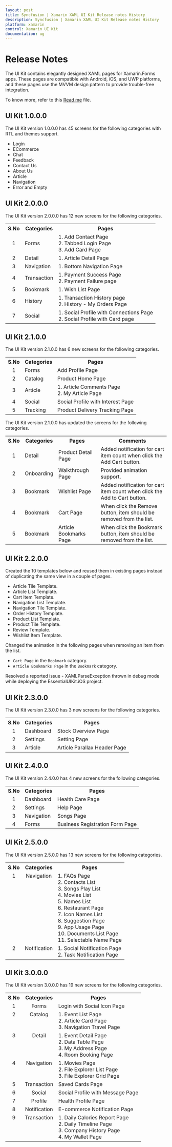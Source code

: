 ```yaml
---
layout: post
title: Syncfusion | Xamarin XAML UI Kit Release notes History
description: Syncfusion | Xamarin XAML UI Kit Release notes History
platform: xamarin
control: Xamarin UI Kit
documentation: ug
---
```


# Release Notes

The UI Kit contains elegantly designed XAML pages for Xamarin.Forms apps. These pages are compatible with Android, iOS, and UWP platforms, and these pages use the MVVM design pattern to provide trouble-free integration.

To know more, refer to this [Read me](https://github.com/syncfusion/essential-ui-kit-for-xamarin.forms/blob/master/README.md) file. 

## UI Kit 1.0.0.0

The UI Kit version 1.0.0.0 has 45 screens for the following categories with RTL and themes support.

* Login
* ECommerce
* Chat
* Feedback
* Contact Us
* About Us
* Article
* Navigation
* Error and Empty

## UI Kit 2.0.0.0

The UI Kit version 2.0.0.0 has 12 new screens for the following categories.

<table>
<tr>
<th align="center">S.No</th>
<th align="center">Categories</th>
<th align="center">Pages</th>
</tr>
<tr>
<td align="center">
1
</td>
<td>
Forms
</td>
<td>
1. Add Contact Page<br/>
2. Tabbed Login Page<br/>
3. Add Card Page<br/>
</td>
</tr>
<tr>
<td align="center">
2
</td>
<td>
Detail
</td>
<td>
1. Article Detail Page<br/>
</td>
</tr>
<tr>
<td align="center">
3
</td>
<td>
Navigation
</td>
<td>
1. Bottom Navigation Page<br/>
</td>
</tr>
<tr>
<td align="center">
4
</td>
<td>
Transaction
</td>
<td>
1. Payment Success Page<br/>
2. Payment Failure page<br/>
</td>
</tr>
<tr>
<td align="center">
5
</td>
<td>
Bookmark
</td>
<td>
1. Wish List Page<br/>
</td>
</tr>
<tr>
<td align="center">
6
</td>
<td>
History
</td>
<td>
1. Transaction History page<br/>
2. History - My Orders Page<br/>
</td>
</tr>
<tr>
<td align="center">
7
</td>
<td>
Social
</td>
<td>
1. Social Profile with Connections Page<br/>
2. Social Profile with Card page<br/>
</td>
</tr>
</table>

## UI Kit 2.1.0.0

The UI Kit version 2.1.0.0 has 6 new screens for the following categories.

<table>
<tr>
<th align="center">S.No</th>
<th align="center">Categories</th>
<th align="center">Pages</th>
</tr>
<tr>
<td align="center">
1
</td>
<td>
Forms
</td>
<td>
Add Profile Page<br/>
</td>
</tr>
<tr>
<td align="center">
2
</td>
<td>
Catalog
</td>
<td>
Product Home Page<br/>
</td>
</tr>
<tr>
<td align="center">
3
</td>
<td>
Article
</td>
<td>
1. Article Comments Page<br/>
2. My Article Page<br/>
</td>
</tr>
<tr>
<td align="center">
4
</td>
<td>
Social
</td>
<td>
Social Profile with Interest Page<br/>
</td>
</tr>
<tr>
<td align="center">
5
</td>
<td>
Tracking
</td>
<td>
Product Delivery Tracking Page<br/>
</td>
</tr>
</table>

The UI Kit version 2.1.0.0 has updated the screens for the following categories.

<table>
<tr>
<th align="center">S.No</th>
<th align="center">Categories</th>
<th align="center">Pages</th>
<th align="center">Comments</th>
</tr>
<tr>
<td align="center">
1
</td>
<td>
Detail
</td>
<td>
Product Detail Page<br/>
</td>
<td>
Added notification for cart item count when click the Add Cart button.<br/>
</td>
</tr>
<tr>
<td align="center">
2
</td>
<td>
Onboarding
</td>
<td>
Walkthrough Page<br/>
</td>
<td>
Provided animation support.<br/>
</td>
</tr>
<tr>
<td align="center">
3
</td>
<td>
Bookmark
</td>
<td>
Wishlist Page<br/>
</td>
<td>
Added notification for cart item count when click the Add to Cart button.<br/>
</td>
</tr>
<tr>
<td align="center">
4
</td>
<td>
Bookmark
</td>
<td>
Cart Page<br/>
</td>
<td>
When click the Remove button, item should be removed from the list.<br/>
</td>
</tr>
<tr>
<td align="center">
5
</td>
<td>
Bookmark
</td>
<td>
Article Bookmarks Page<br/>
</td>
<td>
When click the Bookmark button, item should be removed from the list.<br/>
</td>
</tr>
</table>

## UI Kit 2.2.0.0

Created the 10 templates below and reused them in existing pages instead of duplicating the same view in a couple of pages.

* Article Tile Template.
* Article List Template.
* Cart Item Template.
* Navigation List Template.
* Navigation Tile Template.
* Order History Template.
* Product List Template.
* Product Tile Template.
* Review Template.
* Wishlist Item Template.

Changed the animation in the following pages when removing an item from the list.

* ` Cart Page ` in the ` Bookmark ` category.
* ` Article Bookmarks Page ` in the ` Bookmark ` category.

Resolved a reported issue - XAMLParseException thrown in debug mode while deploying the EssentialUIKit.iOS project.

## UI Kit 2.3.0.0

The UI Kit version 2.3.0.0 has 3 new screens for the following categories.

<table>
<tr>
<th align="center">S.No</th>
<th align="center">Categories</th>
<th align="center">Pages</th>
</tr>
<tr>
<td align="center">
1
</td>
<td>
Dashboard
</td>
<td>
Stock Overview Page<br/>
</td>
</tr>
<tr>
<td align="center">
2
</td>
<td>
Settings
</td>
<td>
Setting Page<br/>
</td>
</tr>
<tr>
<td align="center">
3
</td>
<td>
Article
</td>
<td>
Article Parallax Header Page<br/>
</td>
</tr>
</table>

## UI Kit 2.4.0.0

The UI Kit version 2.4.0.0 has 4 new screens for the following categories.

<table>
<tr>
<th align="center">S.No</th>
<th align="center">Categories</th>
<th align="center">Pages</th>
</tr>
<tr>
<td align="center">
1
</td>
<td>
Dashboard
</td>
<td>
Health Care Page<br/>
</td>
</tr>
<tr>
<td align="center">
2
</td>
<td>
Settings
</td>
<td>
Help Page<br/>
</td>
</tr>
<tr>
<td align="center">
3
</td>
<td>
Navigation
</td>
<td>
Songs Page<br/>
</td>
</tr>
<tr>
<td align="center">
4
</td>
<td>
Forms
</td>
<td>
Business Registration Form Page<br/>
</td>
</tr>
</table>

## UI Kit 2.5.0.0

The UI Kit version 2.5.0.0 has 13 new screens for the following categories.

<table>
<tr>
<th align="center">S.No</th>
<th align="center">Categories</th>
<th align="center">Pages</th>
</tr>
<tr>
<td valign="top" align="center">
1
</td>
<td valign="top" align="center">
Navigation
</td>
<td>
1. FAQs Page<br/>
2. Contacts List<br/>
3. Songs Play List<br/>
4. Movies List<br/>
5. Names List<br/>
6. Restaurant Page<br/>
7. Icon Names List<br/>
8. Suggestion Page<br/>
9. App Usage Page<br/>
10. Documents List Page<br/>
11. Selectable Name Page<br/>
</td>
</tr>
<tr>
<td valign="top" align="center">
2
</td>
<td valign="top" align="center">
Notification
</td>
<td>
1. Social Notification Page<br/>
2. Task Notification Page</br>
</td>
</tr>
</table>

## UI Kit 3.0.0.0

The UI Kit version 3.0.0.0 has 19 new screens for the following categories.

<table>
<tr>
<th align="center">S.No</th>
<th align="center">Categories</th>
<th align="center">Pages</th>
</tr>
<tr>
<td valign="top" align="center">
1
</td>
<td valign="top" align="center">
Forms
</td>
<td>
Login with Social Icon Page</br>
</td>
</tr>
<tr>
<td valign="top" align="center">
2
</td>
<td valign="top" align="center">
Catalog
</td>
<td>
1. Event List Page<br/>
2. Article Card Page<br/> 
3. Navigation Travel Page<br/> 
</td>
</tr>
<tr>
<td valign="top" align="center">
3
</td>
<td valign="top" align="center">
Detail
</td>
<td>
1. Event Detail Page<br/>
2. Data Table Page<br/> 
3. My Address Page<br/> 
4. Room Booking Page<br/>
</td>
</tr>
<tr>
<td valign="top" align="center">
4
</td>
<td valign="top" align="center">
Navigation
</td>
<td>
1. Movies Page</br>
2. File Explorer List Page<br/> 
3. File Explorer Grid Page<br/> 
</td>
</tr>
<tr>
<td valign="top" align="center">
5
</td>
<td valign="top" align="center">
Transaction
</td>
<td>
Saved Cards Page</br> 
</td>
</tr>
<tr>
<td valign="top" align="center">
6
</td>
<td valign="top" align="center">
Social
</td>
<td>
Social Profile with Message Page</br> 
</td>
</tr>
<tr>
<td valign="top" align="center">
7
</td>
<td valign="top" align="center">
Profile
</td>
<td>
Health Profile Page</br> 
</td>
</tr>
<tr>
<td valign="top" align="center">
8
</td>
<td valign="top" align="center">
Notification
</td>
<td>
E-commerce Notification Page</br> 
</td>
</tr>
<tr>
<td valign="top" align="center">
9
</td>
<td valign="top" align="center">
Transaction
</td>
<td>
1. Daily Calories Report Page<br/> 
2. Daily Timeline Page<br/>
3. Company History Page<br/>
4. My Wallet Page<br/>
</td>
</tr>
</table>